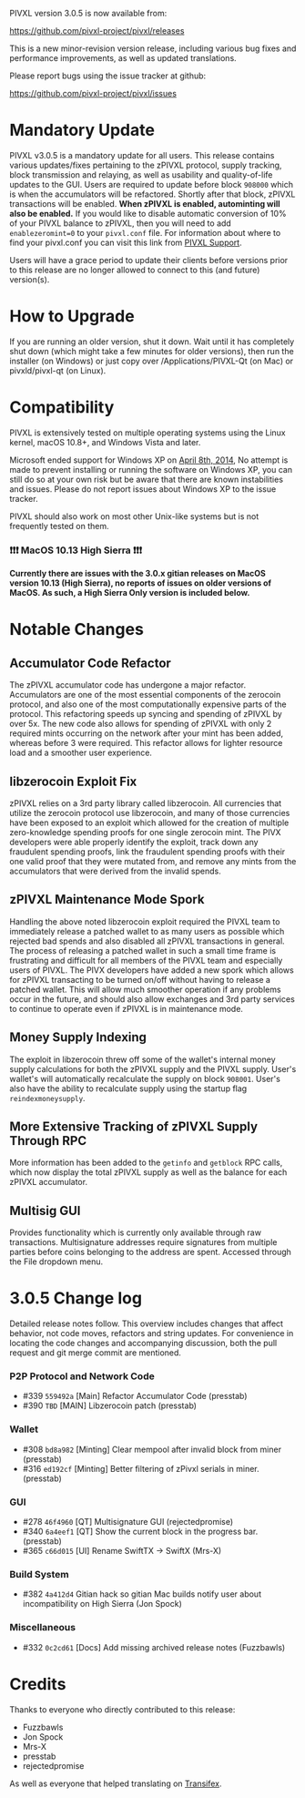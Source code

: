 PIVXL version 3.0.5 is now available from:

  <https://github.com/pivxl-project/pivxl/releases>

This is a new minor-revision version release, including various bug fixes and
performance improvements, as well as updated translations.

Please report bugs using the issue tracker at github:

  <https://github.com/pivxl-project/pivxl/issues>


Mandatory Update
==============

PIVXL v3.0.5 is a mandatory update for all users. This release contains various updates/fixes pertaining to the zPIVXL protocol, supply tracking, block transmission and relaying, as well as usability and quality-of-life updates to the GUI. Users are required to update before block `908000` which is when the accumulators will be refactored. Shortly after that block, zPIVXL transactions will be enabled. **When zPIVXL is enabled, autominting will also be enabled.** If you would like to disable automatic conversion of 10% of your PIVXL balance to zPIVXL, then you will need to add `enablezeromint=0` to your `pivxl.conf` file. For information about where to find your pivxl.conf you can visit this link from [PIVXL Support](https://pivxl.freshdesk.com/support/solutions/articles/30000004664-where-are-my-wallet-dat-blockchain-and-configuration-conf-files-located-).

Users will have a grace period to update their clients before versions prior to this release are no longer allowed to connect to this (and future) version(s).


How to Upgrade
==============

If you are running an older version, shut it down. Wait until it has completely shut down (which might take a few minutes for older versions), then run the installer (on Windows) or just copy over /Applications/PIVXL-Qt (on Mac) or pivxld/pivxl-qt (on Linux).


Compatibility
==============

PIVXL is extensively tested on multiple operating systems using
the Linux kernel, macOS 10.8+, and Windows Vista and later.

Microsoft ended support for Windows XP on [April 8th, 2014](https://www.microsoft.com/en-us/WindowsForBusiness/end-of-xp-support),
No attempt is made to prevent installing or running the software on Windows XP, you
can still do so at your own risk but be aware that there are known instabilities and issues.
Please do not report issues about Windows XP to the issue tracker.

PIVXL should also work on most other Unix-like systems but is not
frequently tested on them.

### :exclamation::exclamation::exclamation: MacOS 10.13 High Sierra :exclamation::exclamation::exclamation:

**Currently there are issues with the 3.0.x gitian releases on MacOS version 10.13 (High Sierra), no reports of issues on older versions of MacOS. As such, a High Sierra Only version is included below.**


Notable Changes
===============

Accumulator Code Refactor
---------------------
The zPIVXL accumulator code has undergone a major refactor. Accumulators are one of the most essential components of the zerocoin protocol, and also one of the most computationally expensive parts of the protocol. This refactoring speeds up syncing and spending of zPIVXL by over 5x. The new code also allows for spending of zPIVXL with only 2 required mints occurring on the network after your mint has been added, whereas before 3 were required. This refactor allows for lighter resource load and a smoother user experience.

libzerocoin Exploit Fix
---------------------
zPIVXL relies on a 3rd party library called libzerocoin. All currencies that utilize the zerocoin protocol use libzerocoin, and many of those currencies have been exposed to an exploit which allowed for the creation of multiple zero-knowledge spending proofs for one single zerocoin mint. The PIVX developers were able properly identify the exploit, track down any fraudulent spending proofs, link the fraudulent spending proofs with their one valid proof that they were mutated from, and remove any mints from the accumulators that were derived from the invalid spends. 

zPIVXL Maintenance Mode Spork
---------------------
Handling the above noted libzerocoin exploit required the PIVXL team to immediately release a patched wallet to as many users as possible which rejected bad spends and also disabled all zPIVXL transactions in general. The process of releasing a patched wallet in such a small time frame is frustrating and difficult for all members of the PIVXL team and especially users of PIVXL. The PIVX developers have added a new spork which allows for zPIVXL transacting to be turned on/off without having to release a patched wallet. This will allow much smoother operation if any problems occur in the future, and should also allow exchanges and 3rd party services to continue to operate even if zPIVXL is in maintenance mode.

Money Supply Indexing
---------------------
The exploit in libzerocoin threw off some of the wallet's internal money supply calculations for both the zPIVXL supply and the PIVXL supply. User's wallet's will automatically recalculate the supply on block `908001`. User's also have the ability to recalculate supply using the startup flag `reindexmoneysupply`.

More Extensive Tracking of zPIVXL Supply Through RPC
---------------------
More information has been added to the `getinfo` and `getblock` RPC calls, which now display the total zPIVXL supply as well as the balance for each zPIVXL accumulator.

Multisig GUI
---------------------
Provides functionality which is currently only available through raw transactions. Multisignature addresses require signatures from multiple parties before coins belonging to the address are spent. Accessed through the File dropdown menu.


3.0.5 Change log
=================

Detailed release notes follow. This overview includes changes that affect
behavior, not code moves, refactors and string updates. For convenience in locating
the code changes and accompanying discussion, both the pull request and
git merge commit are mentioned.

### P2P Protocol and Network Code
- #339 `559492a` [Main] Refactor Accumulator Code (presstab)
- #390 `TBD` [MAIN] Libzerocoin patch (presstab)

### Wallet
- #308 `bd8a982` [Minting] Clear mempool after invalid block from miner (presstab)
- #316 `ed192cf` [Minting] Better filtering of zPivxl serials in miner. (presstab)

### GUI
- #278 `46f4960` [QT] Multisignature GUI (rejectedpromise)
- #340 `6a4eef1` [QT] Show the current block in the progress bar. (presstab)
- #365 `c66d015` [UI] Rename SwiftTX -> SwiftX (Mrs-X)

### Build System
- #382 `4a412d4` Gitian hack so gitian Mac builds notify user about incompatibility on High Sierra (Jon Spock)

### Miscellaneous
- #332 `0c2cd61` [Docs] Add missing archived release notes (Fuzzbawls)

Credits
=======

Thanks to everyone who directly contributed to this release:
- Fuzzbawls
- Jon Spock
- Mrs-X
- presstab
- rejectedpromise

As well as everyone that helped translating on [Transifex](https://www.transifex.com/projects/p/pivxl-project-translations/).